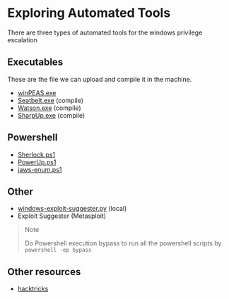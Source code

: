 # Exploring Automated Tools

There are three types of automated tools for the windows privilege escalation

## Executables

These are the file we can upload and compile it in the machine.

- [winPEAS.exe](https://github.com/peass-ng/PEASS-ng/tree/master/winPEAS) 
- [Seatbelt.exe](https://github.com/GhostPack/Seatbelt) (compile)
- [Watson.exe](https://github.com/rasta-mouse/Watson) (compile)
- [SharpUp.exe](https://github.com/GhostPack/SharpUp) (compile)

## Powershell

- [Sherlock.ps1](https://github.com/rasta-mouse/Sherlock/tree/master) 
- [PowerUp.ps1](https://github.com/PowerShellMafia/PowerSploit/tree/master)
- [jaws-enum.ps1](https://github.com/411Hall/JAWS/tree/master)

## Other

- [windows-exploit-suggester.py](https://github.com/AonCyberLabs/Windows-Exploit-Suggester) (local)
- Exploit Suggester (Metasploit)

> > [!NOTE]
> Do Powershell execution bypass to run all the powershell scripts by 
> `powershell -ep bypass` 

## Other resources

- [hacktricks](https://book.hacktricks.wiki/en/windows-hardening/checklist-windows-privilege-escalation.html)

